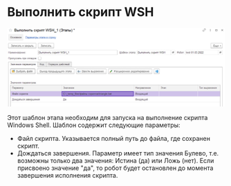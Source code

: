 # Выполнить скрипт WSH

![](<../../../.gitbook/assets/Выполнить скрипт WSH.png>)

Этот шаблон этапа необходим для запуска на выполнение скрипта Windows Shell.  Шаблон содержит следующие параметры:

* Файл скрипта. Указывается полный путь до файла, где сохранен скрипт.
* Дождаться завершения. Параметр имеет тип значения Булево, т.е. возможны только два значения: Истина (да) или Ложь (нет). Если присвоено значение "да", то робот будет остановлен до момента завершения исполнения скрипта.
